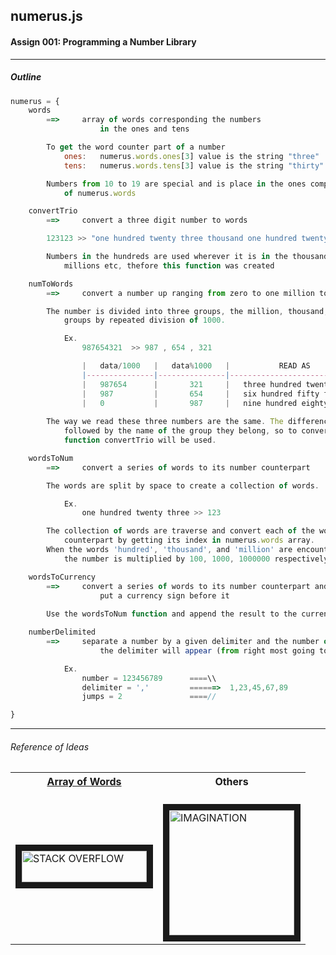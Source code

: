 ## numerus.js

#### Assign 001: Programming a Number Library

---
##### Outline
```javascript
numerus = {
	words
		==>		array of words corresponding the numbers
					in the ones and tens

		To get the word counter part of a number
			ones: 	numerus.words.ones[3] value is the string "three"
			tens:   numerus.words.tens[3] value is the string "thirty"

		Numbers from 10 to 19 are special and is place in the ones component
			of numerus.words

	convertTrio
		==>		convert a three digit number to words

		123123 >> "one hundred twenty three thousand one hundred twenty three"

		Numbers in the hundreds are used wherever it is in the thousands,
			millions etc, thefore this function was created

	numToWords
		==>		convert a number up ranging from zero to one million to words

		The number is divided into three groups, the million, thousand, and hundred
			groups by repeated division of 1000.

			Ex.
				987654321  >> 987 , 654 , 321

				|	data/1000	|	data%1000	|			READ AS				|	/\
				|---------------|---------------|-------------------------------|  /  \
				|	987654		|		321		|	three hundred twenty one	|	||
				|	987			|		654		|	six hundred fifty four		|	||
				|	0			|		987		|	nine hundred eighty seven	|	||	
		
		The way we read these three numbers are the same. The difference is they are
			followed by the name of the group they belong, so to convert this groups
			function convertTrio will be used.

	wordsToNum
		==>		convert a series of words to its number counterpart

		The words are split by space to create a collection of words.

			Ex.
				one hundred twenty three >> 123

		The collection of words are traverse and convert each of the word to its number
			counterpart by getting its index in numerus.words array.
		When the words 'hundred', 'thousand', and 'million' are encountered the value of
			the number is multiplied by 100, 1000, 1000000 respectively.

	wordsToCurrency
		==>		convert a series of words to its number counterpart and
					put a currency sign before it
		
		Use the wordsToNum function and append the result to the currency type.

	numberDelimited
		==>		separate a number by a given delimiter and the number of jumps when
					the delimiter will appear (from right most going to left most digit)

			Ex.
				number = 123456789		====\\
				delimiter = ','			======>	 1,23,45,67,89
				jumps = 2				====//

}

```
---
###### Reference of Ideas

<table>
<tr>
	<th><a href="http://stackoverflow.com/questions/5529934">Array of Words</a></th>
	<th>Others</th>
</tr>
<tr>
	<td>
	<a href="http://stackoverflow.com/questions/5529934">
		<img src="http://i.imgur.com/pszAeGh.png" alt="STACK OVERFLOW" width="200" height="50" border="10"/>
	</a><br/>
	</td>
	<td>
	<br/><img src="http://vignette2.wikia.nocookie.net/le-miiverse-resource/images/b/b1/Imagination-1-.gif/revision/latest?cb=20151212152505" alt="IMAGINATION" width="200" height="200" border="10" /><br/>
	</td>
</tr>
</table>
